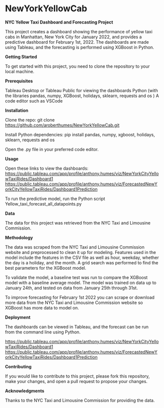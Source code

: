 # NewYorkYellowCab
**NYC Yellow Taxi Dashboard and Forecasting Project**

This project creates a dashboard showing the performance of yellow taxi cabs in Manhattan, New York City for January 2022, and provides a predictive dashboard for February 1st, 2022. The dashboards are made using Tableau, and the forecasting is performed using XGBoost in Python.

**Getting Started**

To get started with this project, you need to clone the repository to your local machine.

**Prerequisites**

Tableau Desktop or Tableau Public for viewing the dashboards
Python (with the libraries pandas, numpy, XGBoost, holidays, sklearn, requests and os )
A code editor such as VSCode

**Installation**

Clone the repo: git clone https://github.com/aroberthumes/NewYorkYellowCab.git

Install Python dependencies: pip install pandas, numpy, xgboost, holidays, sklearn, requests and os

Open the .py file in your preferred code editor.

**Usage**

Open these links to view the dashboards:
https://public.tableau.com/app/profile/anthony.humes/viz/NewYorkCityYellowTaxiRides/Dashboard1
https://public.tableau.com/app/profile/anthony.humes/viz/ForecastedNewYorkCityYellowTaxiRides/Dashboard1Prediction

To run the predictive model, run the Python script Yellow_taxi_forecast_all_datapoints.py

**Data**

The data for this project was retrieved from the NYC Taxi and Limousine Commission.

**Methodology**

The data was scraped from the NYC Taxi and Limousine Commission website and preprocessed to clean it up for modeling. Features used in the model include the features in the CSV file as well as hour, weekday, whether the day is a holiday, and the month. A grid search was performed to find the best parameters for the XGBoost model.

To validate the model, a baseline test was run to compare the XGBoost model with a baseline average model. The model was trained on data up to January 24th, and tested on data from January 25th through 31st.

To improve forecasting for February 1st 2022 you can scrape or download more data from the NYC Taxi and Limousine Commission website so XGBoost has more data to model on. 

**Deployment**

The dashboards can be viewed in Tableau, and the forecast can be run from the command line using Python.

https://public.tableau.com/app/profile/anthony.humes/viz/NewYorkCityYellowTaxiRides/Dashboard1
https://public.tableau.com/app/profile/anthony.humes/viz/ForecastedNewYorkCityYellowTaxiRides/Dashboard1Prediction

**Contributing**

If you would like to contribute to this project, please fork this repository, make your changes, and open a pull request to propose your changes.

**Acknowledgments**

Thanks to the NYC Taxi and Limousine Commission for providing the data.
